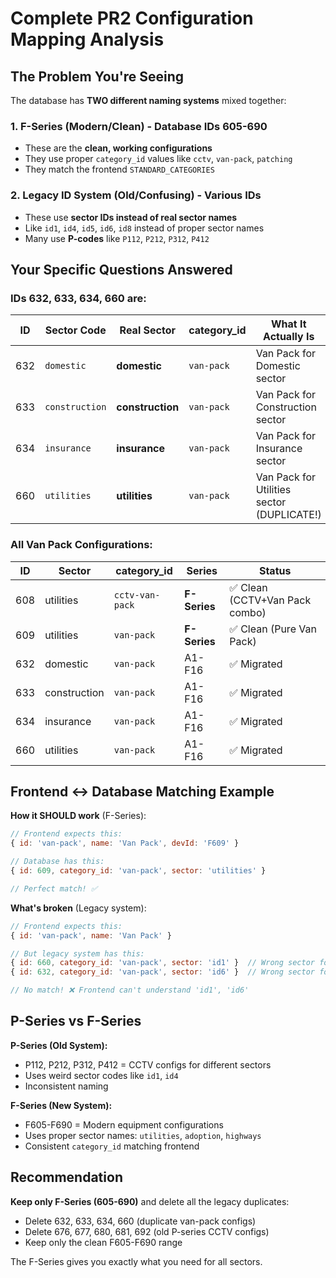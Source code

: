 # Complete PR2 Configuration Mapping Analysis

## The Problem You're Seeing

The database has **TWO different naming systems** mixed together:

### 1. **F-Series (Modern/Clean)** - Database IDs 605-690
- These are the **clean, working configurations**
- They use proper `category_id` values like `cctv`, `van-pack`, `patching`
- They match the frontend `STANDARD_CATEGORIES`

### 2. **Legacy ID System (Old/Confusing)** - Various IDs
- These use **sector IDs instead of real sector names**
- Like `id1`, `id4`, `id5`, `id6`, `id8` instead of proper sector names
- Many use **P-codes** like `P112`, `P212`, `P312`, `P412`

## Your Specific Questions Answered

### IDs 632, 633, 634, 660 are:
| ID | Sector Code | Real Sector | category_id | What It Actually Is |
|----|-------------|-------------|-------------|-------------------|
| 632 | `domestic` | **domestic** | `van-pack` | Van Pack for Domestic sector |
| 633 | `construction` | **construction** | `van-pack` | Van Pack for Construction sector |
| 634 | `insurance` | **insurance** | `van-pack` | Van Pack for Insurance sector |
| 660 | `utilities` | **utilities** | `van-pack` | Van Pack for Utilities sector (DUPLICATE!) |

### All Van Pack Configurations:
| ID | Sector | category_id | Series | Status |
|----|--------|-------------|--------|--------|
| 608 | utilities | `cctv-van-pack` | **F-Series** | ✅ Clean (CCTV+Van Pack combo) |
| 609 | utilities | `van-pack` | **F-Series** | ✅ Clean (Pure Van Pack) |
| 632 | domestic | `van-pack` | A1-F16 | ✅ Migrated |
| 633 | construction | `van-pack` | A1-F16 | ✅ Migrated |
| 634 | insurance | `van-pack` | A1-F16 | ✅ Migrated |
| 660 | utilities | `van-pack` | A1-F16 | ✅ Migrated |

## Frontend ↔ Database Matching Example

**How it SHOULD work** (F-Series):
```javascript
// Frontend expects this:
{ id: 'van-pack', name: 'Van Pack', devId: 'F609' }

// Database has this:
{ id: 609, category_id: 'van-pack', sector: 'utilities' }

// Perfect match! ✅
```

**What's broken** (Legacy system):
```javascript
// Frontend expects this:
{ id: 'van-pack', name: 'Van Pack' }

// But legacy system has this:
{ id: 660, category_id: 'van-pack', sector: 'id1' }  // Wrong sector format!
{ id: 632, category_id: 'van-pack', sector: 'id6' }  // Wrong sector format!

// No match! ❌ Frontend can't understand 'id1', 'id6'
```

## P-Series vs F-Series

**P-Series (Old System):**
- P112, P212, P312, P412 = CCTV configs for different sectors
- Uses weird sector codes like `id1`, `id4`
- Inconsistent naming

**F-Series (New System):**
- F605-F690 = Modern equipment configurations
- Uses proper sector names: `utilities`, `adoption`, `highways`
- Consistent `category_id` matching frontend

## Recommendation

**Keep only F-Series (605-690)** and delete all the legacy duplicates:
- Delete 632, 633, 634, 660 (duplicate van-pack configs)
- Delete 676, 677, 680, 681, 692 (old P-series CCTV configs)
- Keep only the clean F605-F690 range

The F-Series gives you exactly what you need for all sectors.